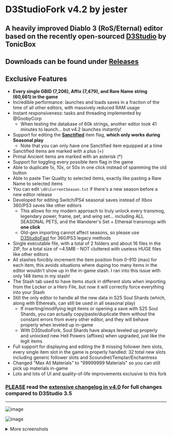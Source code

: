 # D3StudioFork v4.2 by jester
## A heavily improved Diablo 3 (RoS/Eternal) editor based on the recently open-sourced [D3Studio](https://github.com/Tonic-Box/D3Studio) by TonicBox

## Downloads can be found under [Releases](https://github.com/god-jester/D3StudioFork/releases) 

## Exclusive Features

- **Every single GBID (7,206), Affix (7,479), and Rare Name string (60,661) in the game**
- Incredible performance: launches and loads saves in a fraction of the time of all other editors, with massively reduced RAM usage
- Instant responsiveness: tasks and threading implemented by @GoobyCorp
	- When testing the database of 60k strings, another editor took 41 minutes to launch... but v4.2 launches instantly!
- Support for editing the **<ins>Sanctified</ins>** item flag, **which only works during Seasonal play**
	- Note that you can only have one Sanctified item equipped at a time
- Sanctified items are marked with a plus (+)
- Primal Ancient items are marked with an asterisk (*)
- Support for toggling every possible item flag in the game 
- Able to duplicate 1x, 10x, or 50x in one click instead of spamming the old button
- Able to paste Tier Quality to selected items, exactly like pasting a Rare Name to selected items
- You can edit `\db\CurrentSeason.txt` if there's a new season before a new editor release
- Developed for editing Switch/PS4 seasonal saves instead of Xbox 360/PS3 saves like other editors
	- This allows for my modern approach to truly unlock every transmog, legendary power, frame, pet, and wing set... including ALL SEASONAL PETS, and the Wanderer's Set + Ethereal transmogs with **one click**
	- Old-gen importing cannot affect seasons, so please use [D3StudioFast](https://github.com/god-jester/D3StudioFast/releases/latest) for 360/PS3 legacy methods
- Single executable file, with a total of 2 folders and about 16 files in the ZIP, for a total size of ~4.5MB - NOT cluttered with useless HUGE files like other editors
- All stashes forcibly increment the item position from 0-910 (max) for each item, this avoids situations where duping too many items in the editor wouldn't show up in the in-game stash. I ran into this issue with only 148 items in my stash!
- The Stash tab used to have items stuck in different slots when importing from the Locker or a Hero File, but now it will correctly force everything into your Stash
- Still the only editor to handle all the new data in S25 Soul Shards (which, along with Ethereals, can still be used in all seasonal play)
 	- If inserting/modifying legit items or opening a save with S25 Soul Shards, you can actually copy/paste/duplicate them without the constant errors from every other editor, and they will behave properly when leveled up in-game
 	- With D3StudioFork, Soul Shards have always leveled up properly and unlocked new Hell Powers (affixes) when upgraded, just like the legit items
- Full support for displaying and editing the 8 missing follower item slots, every single item slot in the game is properly handled: 32 total new slots including generic follower slots and Scoundrel/Templar/Enchantress
- Changed "Max All Materials" to "99999999 Materials" so you can still pick up materials in-game
- Lots and lots of UI and quality-of-life improvements exclusive to this fork
### **<ins>PLEASE</ins> read the [extensive changelog in v4.0](https://github.com/god-jester/D3StudioFork/releases/tag/v4.0.0)** for full changes compared to D3Studio 3.5

<hr>

![image](https://i.imgur.com/jZ7cr4q.png)

![image](https://i.imgur.com/aWaxHNL.png)

<details>

<summary>More screenshots</summary>   

![image](https://i.imgur.com/LHBHCJX.png)

![image](https://i.imgur.com/kh3aRXu.png)

![image](https://i.imgur.com/s3xNnnp.png)

</details>
